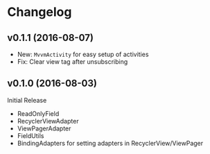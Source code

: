 Changelog
=========

v0.1.1 (2016-08-07)
-------------------

- New: `MvvmActivity` for easy setup of activities
- Fix: Clear view tag after unsubscribing


v0.1.0 (2016-08-03)
-------------------
Initial Release
- ReadOnlyField
- RecyclerViewAdapter
- ViewPagerAdapter
- FieldUtils
- BindingAdapters for setting adapters in RecyclerView/ViewPager
